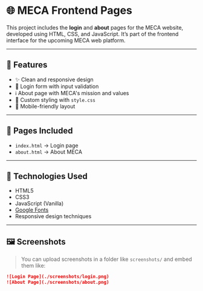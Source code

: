 # 🌐 MECA Frontend Pages

This project includes the **login** and **about** pages for the MECA website, developed using HTML, CSS, and JavaScript. It’s part of the frontend interface for the upcoming MECA web platform.

---

## 🧩 Features

- ✨ Clean and responsive design
- 🔐 Login form with input validation
- ℹ️ About page with MECA's mission and values
- 🎨 Custom styling with `style.css`
- 📱 Mobile-friendly layout

---

## 📄 Pages Included

- `index.html` → Login page  
- `about.html` → About MECA

---

## 🚀 Technologies Used

- HTML5
- CSS3
- JavaScript (Vanilla)
- [Google Fonts](https://fonts.google.com/)
- Responsive design techniques

---

## 🖼️ Screenshots

> You can upload screenshots in a folder like `screenshots/` and embed them like:

```markdown
![Login Page](./screenshots/login.png)
![About Page](./screenshots/about.png)
